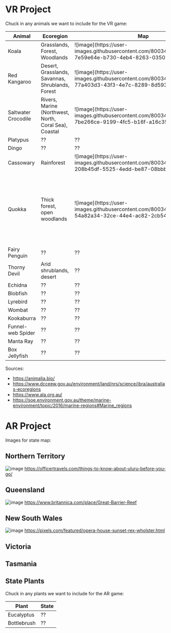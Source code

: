 # VR Project

Chuck in any animals we want to include for the VR game:

<table>
<thead>
<tr>
<th>Animal</th>
<th>Ecoregion</th>
<th>Map</th>
<th>Hint 1</th>
<th>Hint 2</th>
<th>Hint 3</th>
</tr>
</thead>
<tbody>
<tr>
  <td>Koala</td>
  <td>Grasslands, Forest, Woodlands</td>
  <td>![image](https://user-images.githubusercontent.com/80034359/189865300-7e59e64e-b730-4eb4-8263-0350b8e26dd8.png)</td>
  <td>??</td>
  <td>??</td>
  <td>??</td>
</tr>
  
<tr>
  <td>Red Kangaroo</td>
  <td>Desert, Grasslands, Savannas, Shrublands, Forest</td>
  <td>![image](https://user-images.githubusercontent.com/80034359/189874360-77a403d3-43f3-4e7c-8289-8d593da397a5.png)</td>
  <td>??</td>
  <td>??</td>
  <td>??</td>
</tr>
  
<tr>
  <td>Saltwater Crocodile</td>
  <td>Rivers, Marine (Northwest, North, Coral Sea), Coastal</td>
  <td>![image](https://user-images.githubusercontent.com/80034359/189881799-7be266ce-9199-4fc5-b16f-a16c352bd95c.png)</td>
  <td>??</td>
  <td>??</td>
  <td>??</td>
</tr>
  
<tr>
<td>Platypus</td>
<td>??</td>
<td>??</td>
</tr>
  
<tr>
<td>Dingo</td>
<td>??</td>
<td>??</td>
</tr>

<tr>
  <td>Cassowary</td>
  <td>Rainforest</td>
  <td>![image](https://user-images.githubusercontent.com/80034359/189044007-208b45df-5525-4edd-be87-08bbbdfb8832.png)</td>
  <td>Fruit-centric diet</td>
  <td>??</td>
  <td>??</td>
</tr>
  
<tr>
  <td>Quokka</td>
  <td>Thick forest, open woodlands</td>
  <td>![image](https://user-images.githubusercontent.com/80034359/189046985-54a82a34-32ce-44e4-ac82-2cb54cec0a6b.png)</td>
  <td>Quokkas are herbivorous, with a diet consisting primarily of wild grasses and vegetation</td>
  <td>Quokkas typically live close to sources of fresh water</td>
  <td>The introduction of predators has significantly reduced the number of quokkas in mainland Australia</td>
</tr>
  
<tr>
<td>Fairy Penguin</td>
<td>??</td>
<td>??</td>
</tr>
  
<tr>
<td>Thorny Devil</td>
<td>Arid shrublands, desert</td>
<td>??</td>
</tr>
  
<tr>
<td>Echidna</td>
<td>??</td>
<td>??</td>
</tr>
  
<tr>
<td>Blobfish</td>
<td>??</td>
<td>??</td>
</tr>

<tr>
<td>Lyrebird</td>
<td>??</td>
<td>??</td>
</tr>

<tr>
<td>Wombat</td>
<td>??</td>
<td>??</td>
</tr>
  
<tr>
<td>Kookaburra</td>
<td>??</td>
<td>??</td>
</tr>

<tr>
<td>Funnel-web Spider</td>
<td>??</td>
<td>??</td>
</tr>
  
<tr>
<td>Manta Ray</td>
<td>??</td>
<td>??</td>
</tr>
  
<tr>
<td>Box Jellyfish</td>
<td>??</td>
<td>??</td>
</tr>

  
</tbody>
</table>

Sources:
* https://animalia.bio/
* https://www.dcceew.gov.au/environment/land/nrs/science/ibra/australias-ecoregions
* https://www.ala.org.au/
* https://soe.environment.gov.au/theme/marine-environment/topic/2016/marine-regions#Marine_regions

# AR Project

Images for state map:

## Northern Territory
![image](https://user-images.githubusercontent.com/80034359/189053506-9eac3b7d-c53b-4f09-9819-7aebba5e73a8.png)
https://officertravels.com/things-to-know-about-uluru-before-you-go/

## Queensland
![image](https://user-images.githubusercontent.com/80034359/189054757-1ea2fff9-9e85-437c-ad69-020c821ca694.png)
https://www.britannica.com/place/Great-Barrier-Reef

## New South Wales
![image](https://user-images.githubusercontent.com/80034359/189057914-60fca6ce-989e-4f80-a957-8dbf9de66b7d.png)
https://pixels.com/featured/opera-house-sunset-rex-wholster.html

## Victoria

## Tasmania


## State Plants
Chuck in any plants we want to include for the AR game:

<table>
<thead>
<tr>
<th>Plant</th>
<th>State</th>
</tr>
</thead>
<tbody>
<tr>
<td>Eucalyptus</td>
<td>??</td>
</tr>
  
<tr>
<td>Bottlebrush</td>
<td>??</td>
</tr>
  
  
</tbody>
</table>
